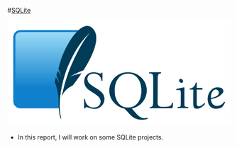#[SQLite](https://www.sqlite.org/index.html)

![SQLite](SQLite.png)

- In this report, I will work on some SQLite projects.
